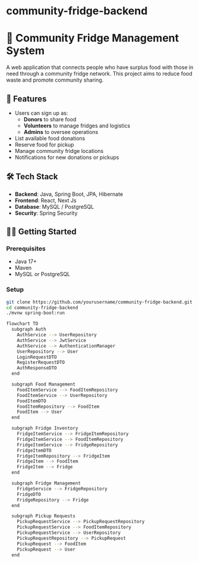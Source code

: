 # community-fridge-backend
# 🧊 Community Fridge Management System

A web application that connects people who have surplus food with those in need through a community fridge network. This project aims to reduce food waste and promote community sharing.

## 🚀 Features

- Users can sign up as:
  - **Donors** to share food
  - **Volunteers** to manage fridges and logistics
  - **Admins** to oversee operations
- List available food donations
- Reserve food for pickup
- Manage community fridge locations
- Notifications for new donations or pickups

## 🛠 Tech Stack

- **Backend**: Java, Spring Boot, JPA, Hibernate
- **Frontend**: React, Next Js
- **Database**: MySQL / PostgreSQL
- **Security**: Spring Security

## 🧑‍💻 Getting Started

### Prerequisites

- Java 17+
- Maven
- MySQL or PostgreSQL

### Setup

```bash
git clone https://github.com/yourusername/community-fridge-backend.git
cd community-fridge-backend
./mvnw spring-boot:run

flowchart TD
  subgraph Auth
    AuthService --> UserRepository
    AuthService --> JwtService
    AuthService --> AuthenticationManager
    UserRepository --> User
    LoginRequestDTO
    RegisterRequestDTO
    AuthResponseDTO
  end

  subgraph Food Management
    FoodItemService --> FoodItemRepository
    FoodItemService --> UserRepository
    FoodItemDTO
    FoodItemRepository --> FoodItem
    FoodItem --> User
  end

  subgraph Fridge Inventory
    FridgeItemService --> FridgeItemRepository
    FridgeItemService --> FoodItemRepository
    FridgeItemService --> FridgeRepository
    FridgeItemDTO
    FridgeItemRepository --> FridgeItem
    FridgeItem --> FoodItem
    FridgeItem --> Fridge
  end

  subgraph Fridge Management
    FridgeService --> FridgeRepository
    FridgeDTO
    FridgeRepository --> Fridge
  end

  subgraph Pickup Requests
    PickupRequestService --> PickupRequestRepository
    PickupRequestService --> FoodItemRepository
    PickupRequestService --> UserRepository
    PickupRequestRepository --> PickupRequest
    PickupRequest --> FoodItem
    PickupRequest --> User
  end

